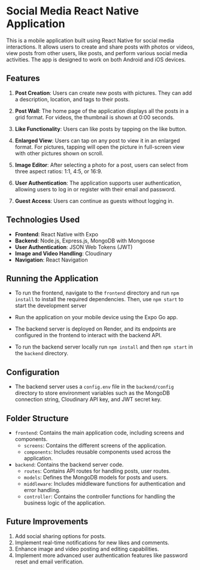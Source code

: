 # Social Media React Native Application

This is a mobile application built using React Native for social media interactions. It allows users to create and share posts with photos or videos, view posts from other users, like posts, and perform various social media activities. The app is designed to work on both Android and iOS devices.

## Features

1. **Post Creation**: Users can create new posts with pictures. They can add a description, location, and tags to their posts.

2. **Post Wall**: The home page of the application displays all the posts in a grid format. For videos, the thumbnail is shown at 0:00 seconds.

3. **Like Functionality**: Users can like posts by tapping on the like button.

4. **Enlarged View**: Users can tap on any post to view it in an enlarged format. For pictures, tapping will open the picture in full-screen view with other pictures shown on scroll.

5. **Image Editor**: After selecting a photo for a post, users can select from three aspect ratios: 1:1, 4:5, or 16:9.

6. **User Authentication**: The application supports user authentication, allowing users to log in or register with their email and password.

7. **Guest Access**: Users can continue as guests without logging in.

## Technologies Used

- **Frontend**: React Native with Expo
- **Backend**: Node.js, Express.js, MongoDB with Mongoose
- **User Authentication**: JSON Web Tokens (JWT)
- **Image and Video Handling**: Cloudinary
- **Navigation**: React Navigation


## Running the Application

- To run the frontend, navigate to the `frontend` directory and run `npm install` to install the required dependencies. Then, use `npm start` to start the development server 

- Run the application on your mobile device using the Expo Go app.

- The backend server is deployed on Render, and its endpoints are configured in the frontend to interact with the backend API.

- To run the backend server locally run `npm install` and then `npm start` in the `backend` directory.

## Configuration

- The backend server uses a `config.env` file in the `backend/config` directory to store environment variables such as the MongoDB connection string, Cloudinary API key, and JWT secret key.


## Folder Structure

- `frontend`: Contains the main application code, including screens and components.
  - `screens`: Contains the different screens of the application.
  - `components`: Includes reusable components used across the application.
- `backend`: Contains the backend server code.
  - `routes`: Contains API routes for handling posts, user routes.
  - `models`: Defines the MongoDB models for posts and users.
  - `middleware`: Includes middleware functions for authentication and error handling.
  - `controller`: Contains the controller functions for handling the business logic of the application.



## Future Improvements

1. Add social sharing options for posts.
2. Implement real-time notifications for new likes and comments.
3. Enhance image and video posting and editing capabilities.
4. Implement more advanced user authentication features like password reset and email verification.



